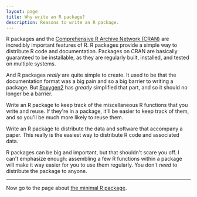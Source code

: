 ```yaml
---
layout: page
title: Why write an R package?
description: Reasons to write an R package.
---
```


R packages and the
[Comprehensive R Archive Network (CRAN)](http://cran.r-project.org)
are incredibly important features of R. R packages provide a simple way to
distribute R code and documentation. Packages on CRAN are basically
guaranteed to be installable, as they are regularly built, installed,
and tested on multiple systems.

And R packages _really_ are quite simple to create. It used to be that
the documentation format was a big pain and so a big barrier to
writing a package.  But [Roxygen2](https://github.com/klutometis/roxygen)
has _greatly_ simplified that part, and so it should no longer be a barrier.

Write an R package to keep track of the miscellaneous R functions that
you write and reuse. If they're in a package, it'll be easier to keep
track of them, and so you'll be much more likely to reuse them.

Write an R package to distribute the data and software that accompany
a paper. This really is the easiest way to distribute R code and
associated data.

R packages can be big and important, but that shouldn't scare you
off. I can't emphasize enough: assembling a few R functions within a
package will make it way easier for you to use them regularly. You
don't _need_ to distribute the package to anyone.

---

Now go to the page about [the minimal R package](minimal.html).
